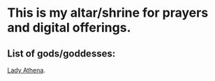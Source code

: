 # **This is my altar/shrine for prayers and digital offerings.**


## List of gods/goddesses:
[Lady Athena](https://analtartothegods.github.io/Athena).
